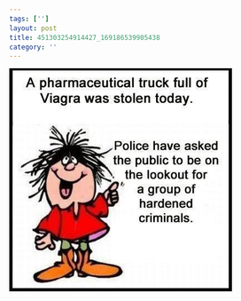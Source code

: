 ```yaml
---
tags: ['']
layout: post
title: 451303254914427_169186539905438
category: ''
---
```

![451303254914427_169186539905438](/uploads/2013-3-30-451303254914427_169186539905438.jpg)
